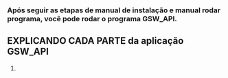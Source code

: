 ### Após seguir as etapas de manual de instalação e manual rodar programa, você pode rodar o programa GSW_API.

## EXPLICANDO CADA PARTE da aplicação GSW_API

1.